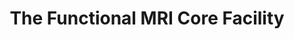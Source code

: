 ---
title: "The Functional MRI Core Facility"
project_id: 
conf_date: 2009-05-06
conference_id: ""
presenters:
   - peter_bandettini
summary: "<p>NINDS council meeting</p>"
file: /assets/presentations/T236.ppt
filename: T236.ppt
layout: presentation
---